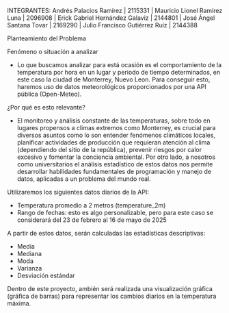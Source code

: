 INTEGRANTES:
Andrés Palacios Ramírez | 2115331 |
Mauricio Lionel Ramírez Luna | 2096908 |
Erick Gabriel Hernández Galaviz | 2144801 |
José Ángel Santana Tovar | 2169290 |
Julio Francisco Gutiérrez Ruiz | 2144388

Planteamiento del Problema

  Fenómeno o situación a analizar

  - Lo que buscamos analizar para está ocasión es el comportamiento de la temperatura por hora en un lugar y periodo de tiempo determinados, en este caso la ciudad de Monterrey, Nuevo Leon. Para conseguir esto, haremos uso de datos meteorológicos proporcionados por una API pública (Open-Meteo).

  ¿Por qué es esto relevante?

  - El monitoreo y análisis constante de las temperaturas, sobre todo en lugares propensos a climas extremos como Monterrey, es crucial para diversos asuntos como lo son entender fenómenos climáticos locales, planificar actividades de producción que requieran atención al clima (dependiendo del sitio de la república), prevenir riesgos por calor excesivo y fomentar la conciencia ambiental. 
  Por otro lado, a nosotros como universitarios el análisis estadístico de estos datos nos permite desarrollar habilidades fundamentales de programación y manejo de datos, aplicadas a un problema del mundo real.

  Utilizaremos los siguientes datos diarios de la API:

  * Temperatura promedio a 2 metros (temperature_2m)
  * Rango de fechas: esto es algo personalizable, pero para este caso se considerará del 23 de febrero al 16 de mayo de 2025 

A partir de estos datos, serán calculadas las estadísticas descriptivas:

* Media
* Mediana
* Moda
* Varianza
* Desviación estándar

Dentro de este proyecto, ambién será realizada una visualización gráfica (gráfica de barras) para representar los cambios diarios en la temperatura máxima.
